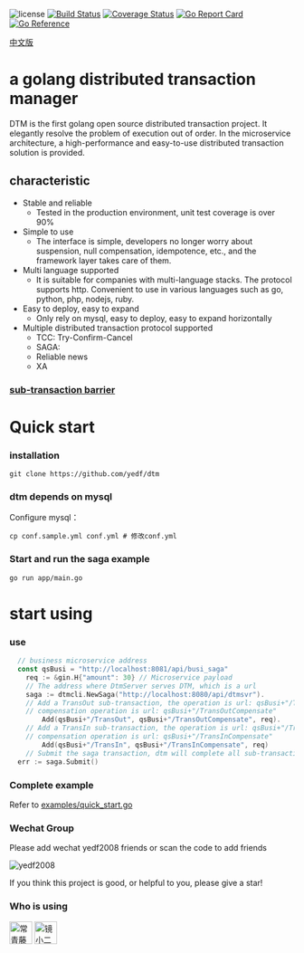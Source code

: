 ![license](https://img.shields.io/github/license/yedf/dtm)
[![Build Status](https://travis-ci.com/yedf/dtm.svg?branch=main)](https://travis-ci.com/yedf/dtm)
[![Coverage Status](https://coveralls.io/repos/github/yedf/dtm/badge.svg?branch=main)](https://coveralls.io/github/yedf/dtm?branch=main)
[![Go Report Card](https://goreportcard.com/badge/github.com/yedf/dtm)](https://goreportcard.com/report/github.com/yedf/dtm)
[![Go Reference](https://pkg.go.dev/badge/github.com/yedf/dtm.svg)](https://pkg.go.dev/github.com/yedf/dtm)

[中文版](https://github.com/yedf/dtm/blob/main/README.md)

# a golang distributed transaction manager
DTM is the first golang open source distributed transaction project. It elegantly resolve the problem of execution out of order. In the microservice architecture, a high-performance and easy-to-use distributed transaction solution is provided.

## characteristic

* Stable and reliable
  + Tested in the production environment, unit test coverage is over 90%
* Simple to use
  + The interface is simple, developers no longer worry about suspension, null compensation, idempotence, etc., and the framework layer takes care of them.
* Multi language supported
  + It is suitable for companies with multi-language stacks. The protocol supports http. Convenient to use in various languages ​​such as go, python, php, nodejs, ruby.
* Easy to deploy, easy to expand
  + Only rely on mysql, easy to deploy, easy to expand horizontally
* Multiple distributed transaction protocol supported
  + TCC: Try-Confirm-Cancel
  + SAGA:
  + Reliable news
  + XA

### [sub-transaction barrier](./doc/barrier-en.md)

# Quick start
### installation
`git clone https://github.com/yedf/dtm`
### dtm depends on mysql

Configure mysql：  

`cp conf.sample.yml conf.yml # 修改conf.yml`  

### Start and run the saga example
`go run app/main.go`

# start using

### use
``` go
  // business microservice address
  const qsBusi = "http://localhost:8081/api/busi_saga"
	req := &gin.H{"amount": 30} // Microservice payload
	// The address where DtmServer serves DTM, which is a url
	saga := dtmcli.NewSaga("http://localhost:8080/api/dtmsvr").
    // Add a TransOut sub-transaction, the operation is url: qsBusi+"/TransOut"，
    // compensation operation is url: qsBusi+"/TransOutCompensate"
		Add(qsBusi+"/TransOut", qsBusi+"/TransOutCompensate", req).
    // Add a TransIn sub-transaction, the operation is url: qsBusi+"/TransOut"，
    // compensation operation is url: qsBusi+"/TransInCompensate"
		Add(qsBusi+"/TransIn", qsBusi+"/TransInCompensate", req)
	// Submit the saga transaction, dtm will complete all sub-transactions/rollback all sub-transactions
  err := saga.Submit()
```
### Complete example
Refer to [examples/quick_start.go](./examples/quick_start.go)

### Wechat Group
Please add wechat yedf2008 friends or scan the code to add friends  

![yedf2008](http://service.ivydad.com/cover/dubbingb6b5e2c0-2d2a-cd59-f7c5-c6b90aceb6f1.jpeg)

If you think this project is good, or helpful to you, please give a star!

### Who is using
<div style='vertical-align: middle'>
    <img alt='常青藤爸爸' height='40'  src='https://www.ivydad.com/_nuxt/img/header-logo.2645ad5.png'  /img>
    <img alt='镜小二' height='40'  src='https://img.epeijing.cn/official-website/assets/logo.png'  /img>
</div>
